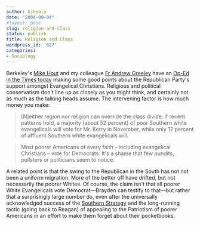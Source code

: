 ```yaml
---
author: kjhealy
date: "2004-09-04"
#layout: post
slug: religion-and-class
status: publish
title: Religion and Class
wordpress_id: '687'
categories:
- Sociology
---
```


Berkeley's [Mike Hout](http://sociology.berkeley.edu/faculty/hout/) and my colleague [Fr Andrew Greeley](http://www.agreeley.com/author.html) have an [Op-Ed in the Times today](http://www.nytimes.com/2004/09/04/opinion/04greeley.html?ex=1252036800&en=76ca9f02982c96ca&ei=5090&partner=rssuserland) making some good points about the Republican Party's support amongst Evangelical Christians. Religious and political conservatism don't line up as closely as you might think, and certainly not as much as the talking heads assume. The intervening factor is how much money you make:

> [N]either region nor religion can override the class divide: if recent patterns hold, a majority (about 52 percent) of poor Southern white evangelicals will vote for Mr. Kerry in November, while only 12 percent of affluent Southern white evangelicals will.

> Most poorer Americans of every faith – including evangelical Christians – vote for Democrats. It's a shame that few pundits, pollsters or politicians seem to notice.

A related point is that the swing to the Republican in the South has not not been a uniform migration. More of the better off have drifted, but not necessarily the poorer Whites. Of course, the claim isn't that all poorer White Evangelicals vote Democrat—Brayden can testify to that—but rather that a surprisingly large number do, even after the universally acknowledged success of the [Southern Strategy](http://en.wikipedia.org/wiki/Southern_strategy) and the long-running tactic (going back to Reagan) of appealing to the Patriotism of poorer Americans in an effort to make them forget about their pocketbooks.
